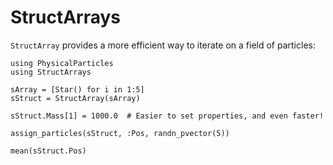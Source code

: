 # StructArrays

`StructArray` provides a more efficient way to iterate on a field of particles:
```@repl guide
using PhysicalParticles
using StructArrays

sArray = [Star() for i in 1:5]
sStruct = StructArray(sArray)

sStruct.Mass[1] = 1000.0  # Easier to set properties, and even faster!

assign_particles(sStruct, :Pos, randn_pvector(5))

mean(sStruct.Pos)
```